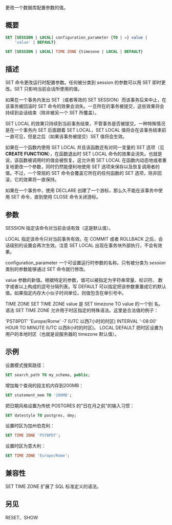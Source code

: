 更改一个数据库配置参数的值。

## 概要

```sql
SET [SESSION | LOCAL] configuration_parameter {TO | =} value | 
    'value' | DEFAULT}
 
SET [SESSION | LOCAL] TIME ZONE {timezone | LOCAL | DEFAULT}
```

## 描述
SET 命令更改运行时配置参数。任何被分类到 session 的参数可以用 SET 即时更改。SET 只影响当前会话所使用的值。

如果在一个事务内发出 SET（或者等效的 SET SESSION）而该事务后来中止，在该事务被回滚时 SET 命令的效果会消失。一旦所在的事务被提交，这些效果将会持续到会话结束（除非被另一个 SET 所覆盖）。

SET LOCAL 的效果只持续到当前事务结束，不管事务是否被提交。一种特殊情况是在一个事务内 SET 后面跟着 SET LOCAL，SET LOCAL 值将会在该事务结束前一直可见，但是之后（如果该事务被提交）SET 值将会生效。

如果在一个函数内使用 SET LOCAL 并且该函数还有对同一变量的 SET 选项（见 **CREATE FUNCTION**），在函数退出时 SET LOCAL 命令的效果会消失。也就是说，该函数被调用时的值会被恢复。这允许用 SET LOCAL 在函数内动态地或者重复地更改一个参数，同时仍然能便利地使用 SET 选项来保存以及恢复调用者的值。不过，一个常规的 SET 命令会覆盖它所在的任何函数的 SET 选项，除非回滚，它的效果将一直保持。

如果在一个事务中，使用 DECLARE 创建了一个游标，那么久不能在该事务中使用 SET 命令，直到使用 CLOSE 命令关闭游标。

## 参数

SESSION
指定该命令对当前会话有效（这是默认值）。

LOCAL
指定该命令只对当前事务有效。在 COMMIT 或者 ROLLBACK 之后，会话级别的设置会再次生效。注意 SET LOCAL 出现在事务块外部执行，不会有效果。

configuration_parameter
一个可设置运行时参数的名称。只有被分类为 *session* 类别的参数能够通过 SET 命令就行修改。 

value
参数的新值。根据特定的参数，值可以被指定为字符串常量、标识符、 数字或者以上构成的逗号分隔列表。写 DEFAULT 可以指定把该参数重置成它的默认值。如果指定内存大小伙子时间单位，则值包含在单引号中。

TIME ZONE
SET TIME ZONE value 是 SET timezone TO value 的一个别 名。语法 SET TIME ZONE 允许用于时区指定的特殊语法。这里是合法值的例子：

'PST8PDT'
'Europe/Rome'
-7 (UTC 以西7小时的时区)
INTERVAL '-08:00' HOUR TO MINUTE (UTC 以西8小时的时区)。
LOCAL
DEFAULT
把时区设置为用户的本地时区（也就是说服务器的 timezone 默认值）。

## 示例
设置模式搜索路径：

```sql
SET search_path TO my_schema, public;
```

增加每个查询的段主机内存到200MB：

```sql
SET statement_mem TO '200MB';
```

把日期风格设置为传统 POSTGRES 的"日在月之前"的输入习惯：

```sql
SET datestyle TO postgres, dmy;
```

设置时区为加州伯克利：

```sql
SET TIME ZONE 'PST8PDT';
```

设置时区为意大利：

```sql
SET TIME ZONE 'Europe/Rome'; 
```

## 兼容性
SET TIME ZONE 扩展了 SQL 标准定义的语法。

## 另见
RESET、SHOW
